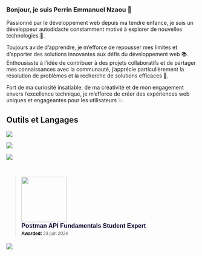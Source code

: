 ### Bonjour, je suis Perrin Emmanuel Nzaou 👋

Passionné par le développement web depuis ma tendre enfance, je suis un développeur autodidacte constamment motivé à explorer de nouvelles technologies 🚀. 

Toujours avide d’apprendre, je m’efforce de repousser mes limites et d’apporter des solutions innovantes aux défis du développement web 📚. Enthousiaste à l’idée de contribuer à des projets collaboratifs et de partager mes connaissances avec la communauté, j’apprécie particulièrement la résolution de problèmes et la recherche de solutions efficaces 🤝.

Fort de ma curiosité insatiable, de ma créativité et de mon engagement envers l’excellence technique, je m’efforce de créer des expériences web uniques et engageantes pour les utilisateurs ✨.

## Outils et Langages

<p align="left">
  <a href="https://github.com/pnzaou">
    <img src="https://skillicons.dev/icons?i=vscode,postman,git,github,mongodb,mysql,figma">
  </a>
</p>
<p align="left">
  <a href="https://github.com/pnzaou">
    <img src="https://skillicons.dev/icons?i=tailwind,bootstrap,html,css,js,react,nodejs,express">
  </a>
</p>
<p align="left">
  <a href="https://github.com/pnzaou">
    <img src="https://skillicons.dev/icons?i=redux,ts,scss,next">
  </a>
</p>
<br>
<blockquote class="badgr-badge" style="font-family: Helvetica, Roboto, &quot;Segoe UI&quot;, Calibri, sans-serif;"><a href="https://api.badgr.io/public/assertions/MIA4wtwYRt-dmCF8mrx9gw?identity__email=perrinemmanuelnzaou%40gmail.com"><img width="120px" height="120px" src="https://api.badgr.io/public/assertions/MIA4wtwYRt-dmCF8mrx9gw/image"></a><p class="badgr-badge-name" style="hyphens: auto; overflow-wrap: break-word; word-wrap: break-word; margin: 0; font-size: 16px; font-weight: 600; font-style: normal; font-stretch: normal; line-height: 1.25; letter-spacing: normal; text-align: left; color: #05012c;">Postman API Fundamentals Student Expert</p><p class="badgr-badge-date" style="margin: 0; font-size: 12px; font-style: normal; font-stretch: normal; line-height: 1.67; letter-spacing: normal; text-align: left; color: #555555;"><strong style="font-size: 12px; font-weight: bold; font-style: normal; font-stretch: normal; line-height: 1.67; letter-spacing: normal; text-align: left; color: #000;">Awarded: </strong>23 juin 2024</p><p style="margin: 16px 0; padding: 0;"></p></blockquote>
<img src="https://raw.githubusercontent.com/Trilokia/Trilokia/379277808c61ef204768a61bbc5d25bc7798ccf1/bottom_header.svg" />
<!--
**pnzaou/pnzaou** is a ✨ _special_ ✨ repository because its `README.md` (this file) appears on your GitHub profile.

Here are some ideas to get you started:

- 🔭 I’m currently working on ...
- 🌱 I’m currently learning ...
- 👯 I’m looking to collaborate on ...
- 🤔 I’m looking for help with ...
- 💬 Ask me about ...
- 📫 How to reach me: ...
- 😄 Pronouns: ...
- ⚡ Fun fact: ...
-->
